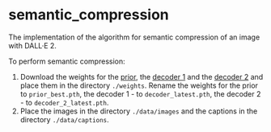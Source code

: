 # semantic_compression
The implementation of the algorithm for semantic compression of an image with DALL·E 2.

To perform semantic compression:
1. Download the weights for the [prior](https://huggingface.co/laion/DALLE2-PyTorch/blob/main/prior/best.pth), the [decoder 1](https://huggingface.co/laion/DALLE2-PyTorch/blob/main/decoder/v1.0.2/latest.pth) and the [decoder 2](https://huggingface.co/Veldrovive/upsamplers/resolve/main/working/latest.pth) and place them in the directory `./weights`.
   Rename the weights for the prior to `prior_best.pth`, the decoder 1 - to `decoder_latest.pth`, the decoder 2 - to `decoder_2_latest.pth`. 
2. Place the images in the directory `./data/images` and the captions in the directory `./data/captions`.
